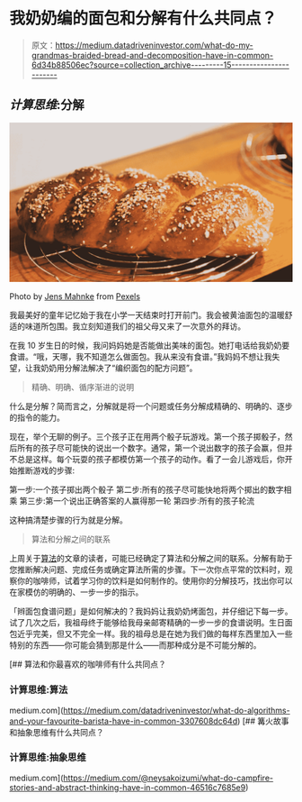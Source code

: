 # 我奶奶编的面包和分解有什么共同点？

> 原文：<https://medium.datadriveninvestor.com/what-do-my-grandmas-braided-bread-and-decomposition-have-in-common-6d34b88506ec?source=collection_archive---------15----------------------->

## *计算思维*:分解

![](img/bced436dd8340dad07b6f15d28bc6554.png)

Photo by [Jens Mahnke](https://www.pexels.com/@atomlaborblog?utm_content=attributionCopyText&utm_medium=referral&utm_source=pexels) from [Pexels](https://www.pexels.com/photo/close-up-photography-of-bread-1002322/?utm_content=attributionCopyText&utm_medium=referral&utm_source=pexels)

我最美好的童年记忆始于我在小学一天结束时打开前门。我会被黄油面包的温暖舒适的味道所包围。我立刻知道我们的祖父母又来了一次意外的拜访。

在我 10 岁生日的时候，我问妈妈她是否能做出美味的面包。她打电话给我奶奶要食谱。“哦，天哪，我不知道怎么做面包。我从来没有食谱。”我妈妈不想让我失望，让我奶奶用分解法解决了“编织面包的配方问题”。

> 精确、明确、循序渐进的说明

什么是分解？简而言之，分解就是将一个问题或任务分解成精确的、明确的、逐步的指令的能力。

现在，举个无聊的例子。三个孩子正在用两个骰子玩游戏。第一个孩子掷骰子，然后所有的孩子尽可能快的说出一个数字。通常，第一个说出数字的孩子会赢，但并不总是这样。每个玩耍的孩子都模仿第一个孩子的动作。看了一会儿游戏后，你开始推断游戏的步骤:

第一步:一个孩子掷出两个骰子
第二步:所有的孩子尽可能快地将两个掷出的数字相乘
第三步:第一个说出正确答案的人赢得那一轮
第四步:所有的孩子轮流

这种搞清楚步骤的行为就是分解。

> 算法和分解之间的联系

上周关于[算法](https://medium.com/datadriveninvestor/what-do-algorithms-and-your-favourite-barista-have-in-common-3307608dc64d)的文章的读者，可能已经确定了算法和分解之间的联系。分解有助于您推断解决问题、完成任务或确定算法所需的步骤。下一次你点平常的饮料时，观察你的咖啡师，试着学习你的饮料是如何制作的。使用你的分解技巧，找出你可以在家模仿的明确的、一步一步的指示。

「辫面包食谱问题」是如何解决的？我妈妈让我奶奶烤面包，并仔细记下每一步。试了几次之后，我祖母终于能够给我母亲邮寄精确的一步一步的食谱说明。生日面包近乎完美，但又不完全一样。我的祖母总是在她为我们做的每样东西里加入一些特别的东西——你可能会猜到那是什么——而那种成分是不可能分解的。

[](https://medium.com/datadriveninvestor/what-do-algorithms-and-your-favourite-barista-have-in-common-3307608dc64d) [## 算法和你最喜欢的咖啡师有什么共同点？

### 计算思维:算法

medium.com](https://medium.com/datadriveninvestor/what-do-algorithms-and-your-favourite-barista-have-in-common-3307608dc64d) [](https://medium.com/@neysakoizumi/what-do-campfire-stories-and-abstract-thinking-have-in-common-46516c7685e9) [## 篝火故事和抽象思维有什么共同点？

### 计算思维:抽象思维

medium.com](https://medium.com/@neysakoizumi/what-do-campfire-stories-and-abstract-thinking-have-in-common-46516c7685e9)